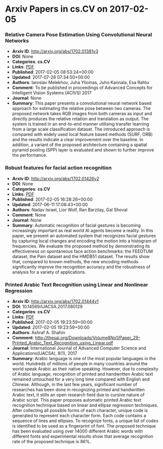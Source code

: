 # Arxiv Papers in cs.CV on 2017-02-05
### Relative Camera Pose Estimation Using Convolutional Neural Networks
- **Arxiv ID**: http://arxiv.org/abs/1702.01381v3
- **DOI**: None
- **Categories**: **cs.CV**
- **Links**: [PDF](http://arxiv.org/pdf/1702.01381v3)
- **Published**: 2017-02-05 08:53:24+00:00
- **Updated**: 2017-07-28 07:34:50+00:00
- **Authors**: Iaroslav Melekhov, Juha Ylioinas, Juho Kannala, Esa Rahtu
- **Comment**: To be published in proceedings of Advanced Concepts for Intelligent
  Vision Systems (ACIVS) 2017
- **Journal**: None
- **Summary**: This paper presents a convolutional neural network based approach for estimating the relative pose between two cameras. The proposed network takes RGB images from both cameras as input and directly produces the relative rotation and translation as output. The system is trained in an end-to-end manner utilising transfer learning from a large scale classification dataset. The introduced approach is compared with widely used local feature based methods (SURF, ORB) and the results indicate a clear improvement over the baseline. In addition, a variant of the proposed architecture containing a spatial pyramid pooling (SPP) layer is evaluated and shown to further improve the performance.



### Robust features for facial action recognition
- **Arxiv ID**: http://arxiv.org/abs/1702.01426v2
- **DOI**: None
- **Categories**: **cs.CV**
- **Links**: [PDF](http://arxiv.org/pdf/1702.01426v2)
- **Published**: 2017-02-05 16:28:26+00:00
- **Updated**: 2017-06-11 17:08:43+00:00
- **Authors**: Nadav Israel, Lior Wolf, Ran Barzilay, Gal Shoval
- **Comment**: None
- **Journal**: None
- **Summary**: Automatic recognition of facial gestures is becoming increasingly important as real world AI agents become a reality. In this paper, we present an automated system that recognizes facial gestures by capturing local changes and encoding the motion into a histogram of frequencies. We evaluate the proposed method by demonstrating its effectiveness on spontaneous face action benchmarks: the FEEDTUM dataset, the Pain dataset and the HMDB51 dataset. The results show that, compared to known methods, the new encoding methods significantly improve the recognition accuracy and the robustness of analysis for a variety of applications.



### Printed Arabic Text Recognition using Linear and Nonlinear Regression
- **Arxiv ID**: http://arxiv.org/abs/1702.01444v1
- **DOI**: 10.14569/IJACSA.2017.080129
- **Categories**: **cs.CV**
- **Links**: [PDF](http://arxiv.org/pdf/1702.01444v1)
- **Published**: 2017-02-05 19:23:59+00:00
- **Updated**: 2017-02-05 19:23:59+00:00
- **Authors**: Ashraf A. Shahin
- **Comment**: http://thesai.org/Downloads/Volume8No1/Paper_29-Printed_Arabic_Text_Recognition_using_Linear.pdf
- **Journal**: International Journal of Advanced Computer Science and
  Applications(IJACSA), 8(1), 2017
- **Summary**: Arabic language is one of the most popular languages in the world. Hundreds of millions of people in many countries around the world speak Arabic as their native speaking. However, due to complexity of Arabic language, recognition of printed and handwritten Arabic text remained untouched for a very long time compared with English and Chinese. Although, in the last few years, significant number of researches has been done in recognizing printed and handwritten Arabic text, it stills an open research field due to cursive nature of Arabic script. This paper proposes automatic printed Arabic text recognition technique based on linear and ellipse regression techniques. After collecting all possible forms of each character, unique code is generated to represent each character form. Each code contains a sequence of lines and ellipses. To recognize fonts, a unique list of codes is identified to be used as a fingerprint of font. The proposed technique has been evaluated using over 14000 different Arabic words with different fonts and experimental results show that average recognition rate of the proposed technique is 86%.



